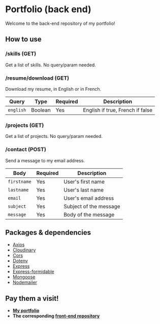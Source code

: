 # Portfolio (back end)

Welcome to the back-end repository of my portfolio!

## How to use

### /skills (GET)

Get a list of skills. No query/param needed.

### /resume/download (GET)

Download my resume, in English or in French.

| Query     | Type    | Required | Description                      |
| --------- | ------- | -------- | -------------------------------- |
| `english` | Boolean | Yes      | English if true, French if false |


### /projects (GET)

Get a list of projects. No query/param needed.

### /contact (POST)

Send a message to my email address.

| Body        | Required | Description            |
| ----------- | -------- | ---------------------- |
| `firstname` | Yes      | User's first name      |
| `lastname`  | Yes      | User's last name       |
| `email`     | Yes      | User's email address   |
| `subject`   | Yes      | Subject of the message |
| `message`   | Yes      | Body of the message    |


## Packages & dependencies

- [Axios](https://www.npmjs.com/package/axios)
- [Cloudinary](https://www.npmjs.com/package/cloudinary)
- [Cors](https://www.npmjs.com/package/cors)
- [Dotenv](https://www.npmjs.com/package/dotenv)
- [Express](https://www.npmjs.com/package/express)
- [Express-formidable](https://www.npmjs.com/package/express-formidable)
- [Mongoose](https://www.npmjs.com/package/mongoose)
- [Nodemailer](https://www.npmjs.com/package/nodemailer)

## Pay them a visit!

- **[My portfolio](https://arthur-heurtebise.netlify.app/)**
- **The corresponding [front-end repository](https://github.com/ArthurHtbk/my-portfolio)**